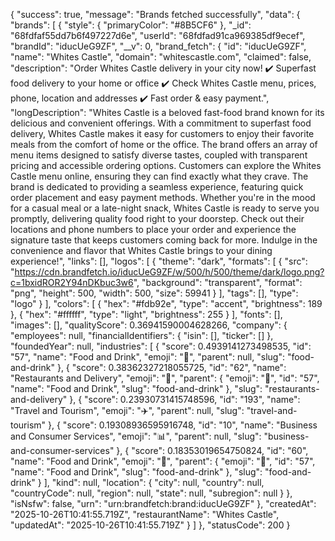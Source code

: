 {
    "success": true,
    "message": "Brands fetched successfully",
    "data": {
        "brands": [
            {
                "style": {
                    "primaryColor": "#8B5CF6"
                },
                "_id": "68fdfaf55dd7b6f497227d6e",
                "userId": "68fdfad91ca969385df9ecef",
                "brandId": "iducUeG9ZF",
                "__v": 0,
                "brand_fetch": {
                    "id": "iducUeG9ZF",
                    "name": "Whites Castle",
                    "domain": "whitescastle.com",
                    "claimed": false,
                    "description": "Order Whites Castle delivery in your city now! ✔️ Superfast food delivery to your home or office ✔️ Check Whites Castle menu, prices, phone, location and addresses ✔️ Fast order & easy payment.",
                    "longDescription": "Whites Castle is a beloved fast-food brand known for its delicious and convenient offerings. With a commitment to superfast food delivery, Whites Castle makes it easy for customers to enjoy their favorite meals from the comfort of home or the office. The brand offers an array of menu items designed to satisfy diverse tastes, coupled with transparent pricing and accessible ordering options. Customers can explore the Whites Castle menu online, ensuring they can find exactly what they crave. The brand is dedicated to providing a seamless experience, featuring quick order placement and easy payment methods. Whether you're in the mood for a casual meal or a late-night snack, Whites Castle is ready to serve you promptly, delivering quality food right to your doorstep. Check out their locations and phone numbers to place your order and experience the signature taste that keeps customers coming back for more. Indulge in the convenience and flavor that Whites Castle brings to your dining experience!",
                    "links": [],
                    "logos": [
                        {
                            "theme": "dark",
                            "formats": [
                                {
                                    "src": "https://cdn.brandfetch.io/iducUeG9ZF/w/500/h/500/theme/dark/logo.png?c=1bxidROR2Y94nDKbuc3w6",
                                    "background": "transparent",
                                    "format": "png",
                                    "height": 500,
                                    "width": 500,
                                    "size": 59941
                                }
                            ],
                            "tags": [],
                            "type": "logo"
                        }
                    ],
                    "colors": [
                        {
                            "hex": "#fdb92e",
                            "type": "accent",
                            "brightness": 189
                        },
                        {
                            "hex": "#ffffff",
                            "type": "light",
                            "brightness": 255
                        }
                    ],
                    "fonts": [],
                    "images": [],
                    "qualityScore": 0.36941590004628266,
                    "company": {
                        "employees": null,
                        "financialIdentifiers": {
                            "isin": [],
                            "ticker": []
                        },
                        "foundedYear": null,
                        "industries": [
                            {
                                "score": 0.4939141273498535,
                                "id": "57",
                                "name": "Food and Drink",
                                "emoji": "🍔",
                                "parent": null,
                                "slug": "food-and-drink"
                            },
                            {
                                "score": 0.38362327218055725,
                                "id": "62",
                                "name": "Restaurants and Delivery",
                                "emoji": "🍔",
                                "parent": {
                                    "emoji": "🍔",
                                    "id": "57",
                                    "name": "Food and Drink",
                                    "slug": "food-and-drink"
                                },
                                "slug": "restaurants-and-delivery"
                            },
                            {
                                "score": 0.23930731415748596,
                                "id": "193",
                                "name": "Travel and Tourism",
                                "emoji": "✈️",
                                "parent": null,
                                "slug": "travel-and-tourism"
                            },
                            {
                                "score": 0.19308936595916748,
                                "id": "10",
                                "name": "Business and Consumer Services",
                                "emoji": "📊",
                                "parent": null,
                                "slug": "business-and-consumer-services"
                            },
                            {
                                "score": 0.18353019654750824,
                                "id": "60",
                                "name": "Food and Drink",
                                "emoji": "🍔",
                                "parent": {
                                    "emoji": "🍔",
                                    "id": "57",
                                    "name": "Food and Drink",
                                    "slug": "food-and-drink"
                                },
                                "slug": "food-and-drink"
                            }
                        ],
                        "kind": null,
                        "location": {
                            "city": null,
                            "country": null,
                            "countryCode": null,
                            "region": null,
                            "state": null,
                            "subregion": null
                        }
                    },
                    "isNsfw": false,
                    "urn": "urn:brandfetch:brand:iducUeG9ZF"
                },
                "createdAt": "2025-10-26T10:41:55.719Z",
                "restaurantName": "Whites Castle",
                "updatedAt": "2025-10-26T10:41:55.719Z"
            }
        ]
    },
    "statusCode": 200
}